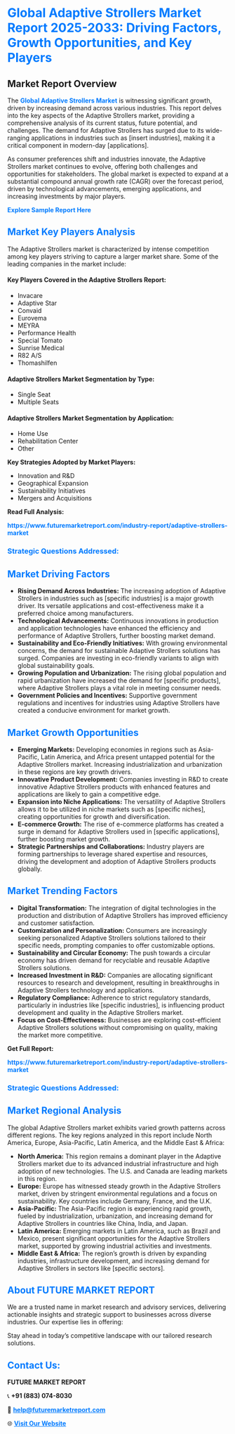 <h1 style="color: #007BFF;">Global Adaptive Strollers Market Report 2025-2033: Driving Factors, Growth Opportunities, and Key Players</h1>

<section id="overview">
<h2>Market Report Overview</h2>
<p>The <a href="https://www.futuremarketreport.com/industry-report/adaptive-strollers-market" style="color: #007BFF; text-decoration: none;"><strong>Global Adaptive Strollers Market</strong></a> is witnessing significant growth, driven by increasing demand across various industries. This report delves into the key aspects of the Adaptive Strollers market, providing a comprehensive analysis of its current status, future potential, and challenges. The demand for Adaptive Strollers has surged due to its wide-ranging applications in industries such as [insert industries], making it a critical component in modern-day [applications].</p>
<p>As consumer preferences shift and industries innovate, the Adaptive Strollers market continues to evolve, offering both challenges and opportunities for stakeholders. The global market is expected to expand at a substantial compound annual growth rate (CAGR) over the forecast period, driven by technological advancements, emerging applications, and increasing investments by major players.</p>
</section>

<section id="overview">
<p><a href="https://www.futuremarketreport.com/request-sample/reportId=61873" style="color: #007BFF; text-decoration: none;"><strong>Explore Sample Report Here</strong></a></p>
</section>

<section id="key-players">
<h2 style="color: #007BFF;">Market Key Players Analysis</h2>
<p>The Adaptive Strollers market is characterized by intense competition among key players striving to capture a larger market share. Some of the leading companies in the market include:</p>
<h4>Key Players Covered in the Adaptive Strollers Report:</h4>
<ul><li>Invacare</li><li>Adaptive Star</li><li>Convaid</li><li>Eurovema</li><li>MEYRA</li><li>Performance Health</li><li>Special Tomato</li><li>Sunrise Medical</li><li>R82 A/S</li><li>Thomashilfen</li></ul>
<h4>Adaptive Strollers Market Segmentation by Type:</h4>
<ul><li>Single Seat</li><li>Multiple Seats</li></ul>

<h4>Adaptive Strollers Market Segmentation by Application:</h4>
<ul><li>Home Use</li><li>Rehabilitation Center</li><li>Other</li></ul>
<p><strong>Key Strategies Adopted by Market Players:</strong></p>
<ul>
<li>Innovation and R&D</li>
<li>Geographical Expansion</li>
<li>Sustainability Initiatives</li>
<li>Mergers and Acquisitions</li>
</ul>
</section>

<section>
<p><strong>Read Full Analysis: </strong></p><a href="https://www.futuremarketreport.com/industry-report/adaptive-strollers-market" style="color: #007BFF; text-decoration: none;"><strong>https://www.futuremarketreport.com/industry-report/adaptive-strollers-market</strong></a>
<h3 style="color: #007BFF;">Strategic Questions Addressed:</h3>
</section>

<section id="driving-factors">
<h2 style="color: #007BFF;">Market Driving Factors</h2>
<ul>
<li><strong>Rising Demand Across Industries:</strong> The increasing adoption of Adaptive Strollers in industries such as [specific industries] is a major growth driver. Its versatile applications and cost-effectiveness make it a preferred choice among manufacturers.</li>
<li><strong>Technological Advancements:</strong> Continuous innovations in production and application technologies have enhanced the efficiency and performance of Adaptive Strollers, further boosting market demand.</li>
<li><strong>Sustainability and Eco-Friendly Initiatives:</strong> With growing environmental concerns, the demand for sustainable Adaptive Strollers solutions has surged. Companies are investing in eco-friendly variants to align with global sustainability goals.</li>
<li><strong>Growing Population and Urbanization:</strong> The rising global population and rapid urbanization have increased the demand for [specific products], where Adaptive Strollers plays a vital role in meeting consumer needs.</li>
<li><strong>Government Policies and Incentives:</strong> Supportive government regulations and incentives for industries using Adaptive Strollers have created a conducive environment for market growth.</li>
</ul>
</section>

<section id="growth-opportunities">
<h2 style="color: #007BFF;">Market Growth Opportunities</h2>
<ul>
<li><strong>Emerging Markets:</strong> Developing economies in regions such as Asia-Pacific, Latin America, and Africa present untapped potential for the Adaptive Strollers market. Increasing industrialization and urbanization in these regions are key growth drivers.</li>
<li><strong>Innovative Product Development:</strong> Companies investing in R&D to create innovative Adaptive Strollers products with enhanced features and applications are likely to gain a competitive edge.</li>
<li><strong>Expansion into Niche Applications:</strong> The versatility of Adaptive Strollers allows it to be utilized in niche markets such as [specific niches], creating opportunities for growth and diversification.</li>
<li><strong>E-commerce Growth:</strong> The rise of e-commerce platforms has created a surge in demand for Adaptive Strollers used in [specific applications], further boosting market growth.</li>
<li><strong>Strategic Partnerships and Collaborations:</strong> Industry players are forming partnerships to leverage shared expertise and resources, driving the development and adoption of Adaptive Strollers products globally.</li>
</ul>
</section>

<section id="trending-factors">
<h2 style="color: #007BFF;">Market Trending Factors</h2>
<ul>
<li><strong>Digital Transformation:</strong> The integration of digital technologies in the production and distribution of Adaptive Strollers has improved efficiency and customer satisfaction.</li>
<li><strong>Customization and Personalization:</strong> Consumers are increasingly seeking personalized Adaptive Strollers solutions tailored to their specific needs, prompting companies to offer customizable options.</li>
<li><strong>Sustainability and Circular Economy:</strong> The push towards a circular economy has driven demand for recyclable and reusable Adaptive Strollers solutions.</li>
<li><strong>Increased Investment in R&D:</strong> Companies are allocating significant resources to research and development, resulting in breakthroughs in Adaptive Strollers technology and applications.</li>
<li><strong>Regulatory Compliance:</strong> Adherence to strict regulatory standards, particularly in industries like [specific industries], is influencing product development and quality in the Adaptive Strollers market.</li>
<li><strong>Focus on Cost-Effectiveness:</strong> Businesses are exploring cost-efficient Adaptive Strollers solutions without compromising on quality, making the market more competitive.</li>
</ul>
</section>

<section>
<p><strong>Get Full Report: </strong></p><a href="https://www.futuremarketreport.com/industry-report/adaptive-strollers-market" style="color: #007BFF; text-decoration: none;"><strong>https://www.futuremarketreport.com/industry-report/adaptive-strollers-market</strong></a>
<h3 style="color: #007BFF;">Strategic Questions Addressed:</h3>
</section>


<section id="regional-analysis">
<h2 style="color: #007BFF;">Market Regional Analysis</h2>
<p>The global Adaptive Strollers market exhibits varied growth patterns across different regions. The key regions analyzed in this report include North America, Europe, Asia-Pacific, Latin America, and the Middle East & Africa:</p>
<ul>
<li><strong>North America:</strong> This region remains a dominant player in the Adaptive Strollers market due to its advanced industrial infrastructure and high adoption of new technologies. The U.S. and Canada are leading markets in this region.</li>
<li><strong>Europe:</strong> Europe has witnessed steady growth in the Adaptive Strollers market, driven by stringent environmental regulations and a focus on sustainability. Key countries include Germany, France, and the U.K.</li>
<li><strong>Asia-Pacific:</strong> The Asia-Pacific region is experiencing rapid growth, fueled by industrialization, urbanization, and increasing demand for Adaptive Strollers in countries like China, India, and Japan.</li>
<li><strong>Latin America:</strong> Emerging markets in Latin America, such as Brazil and Mexico, present significant opportunities for the Adaptive Strollers market, supported by growing industrial activities and investments.</li>
<li><strong>Middle East & Africa:</strong> The region’s growth is driven by expanding industries, infrastructure development, and increasing demand for Adaptive Strollers in sectors like [specific sectors].</li>
</ul>
</section>

<footer>
<h2 style="color: #007BFF;">About FUTURE MARKET REPORT</h2>
<p>We are a trusted name in market research and advisory services, delivering actionable insights and strategic support to businesses across diverse industries. Our expertise lies in offering:</p>

<p>Stay ahead in today’s competitive landscape with our tailored research solutions.</p>

<h2 style="color: #007BFF;">Contact Us:</h2>
<p><strong>FUTURE MARKET REPORT</strong></p>
<p>📞 <strong>+91 (883) 074-8030</strong></p>
<p>📧 <strong><a href="mailto:help@futuremarketreport.com" style="color: #007BFF;">help@futuremarketreport.com</a></strong></p>
<p>🌐 <strong><a href="https://www.futuremarketreport.com/" style="color: #007BFF;">Visit Our Website</a></strong></p>
</footer>